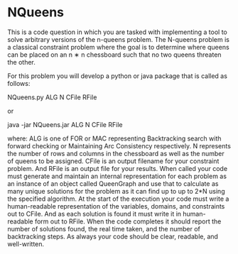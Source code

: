 # NQueens

This is a code question in which you are tasked with implementing a tool to solve arbitrary versions of the
n-queens problem. The N-queens problem is a classical constraint problem where the goal is to determine
where queens can be placed on an n ∗ n chessboard such that no two queens threaten the other.

For this problem you will develop a python or java package that is called as follows:

NQueens.py ALG N CFile RFile

or

java -jar NQueens.jar ALG N CFile RFile

where: ALG is one of FOR or MAC representing Backtracking search with forward checking or Maintaining
Arc Consistency respectively. N represents the number of rows and columns in the chessboard as well as the
number of queens to be assigned. CFile is an output filename for your constraint problem. And RFile is an
output file for your results.
When called your code must generate and maintain an internal representation for each problem as an
instance of an object called QueenGraph and use that to calculate as many unique solutions for the problem
as it can find up to up to 2*N using the specified algorithm. At the start of the execution your code must
write a human-readable representation of the variables, domains, and constraints out to CFile. And as each
solution is found it must write it in human-readable form out to RFile. When the code completes it should
report the number of solutions found, the real time taken, and the number of backtracking steps. As always
your code should be clear, readable, and well-written.
